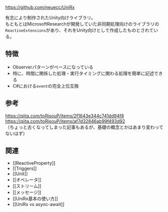 <https://github.com/neuecc/UniRx>

有志により制作されたUnity向けライブラリ。  
もともとはMicrosoftResearchが開発していた非同期処理向けのライブラリの  
`ReactiveExtensions`があり、それをUnity向けとして作成したものとされている。

## 特徴
* Observerパターンがベースになっている
* 特に、時間に関係した処理・実行タイミングに関わる処理を簡単に記述できる
* C#における`event`の完全上位互換

## 参考
<https://qiita.com/toRisouP/items/2f1643e344c741dd94f8>  
<https://qiita.com/toRisouP/items/af7d32846ab99f493d92>  
（ちょっと古くなってしまった記事もあるが、基礎の概念とかはあまり変わってないはず）

## 関連
* [[ReactiveProperty]]
* [[Triggers]]
* [[Unit]]
* [[オペレータ]]
* [[ストリーム]]
* [[メッセージ]]
* [[UniRx基本の使い方]]
* [[UniRx vs async-await]]